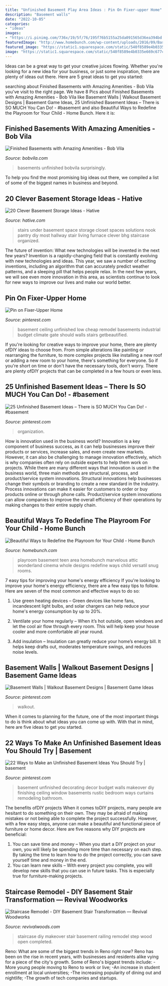 ```yaml
---
title: "Unfinished Basement Play Area Ideas : Pin On Fixer-upper Home"
description: "Basement walls"
date: "2022-10-05"
categories:
- "ideas"
images:
- "https://i.pinimg.com/736x/19/5f/76/195f76b5155a25da091565d36ea394bd.jpg"
featuredImage: "http://www.homebunch.com/wp-content/uploads/2016/09/Basement-media-room-playroom.-Versatil-basement-area-with-media-room-and-playroom.-Basement-media-room-playroom-Basement-mediaroom-playroom-Moore-Audio-Design.jpg"
featured_image: "https://static1.squarespace.com/static/540f8589e4b0335e669c677c/t/596512f3a5790a9cea85760b/1499797456597/DIY+Staircase+Makeover"
image: "https://static1.squarespace.com/static/540f8589e4b0335e669c677c/t/596512f3a5790a9cea85760b/1499797456597/DIY+Staircase+Makeover"
---
```



Ideas can be a great way to get your creative juices flowing. Whether you're looking for a new idea for your business, or just some inspiration, there are plenty of ideas out there. Here are 5 great ideas to get you started: 

	

		
searching about Finished Basements with Amazing Amenities - Bob Vila you've visit to the right page. We have 8 Pics about Finished Basements with Amazing Amenities - Bob Vila like Basement Walls | Walkout Basement Designs | Basement Game Ideas, 25 Unfinished Basement Ideas – There is SO MUCH You Can Do! - #basement and also Beautiful Ways to Redefine the Playroom for Your Child - Home Bunch. Here it is:
		
    
## Finished Basements With Amazing Amenities - Bob Vila

<img loading=lazy src="https://empire-s3-production.bobvila.com/slides/30275/original/slide_3.jpg?1550174375" onerror="this.onerror=null;this.src='https://tse4.mm.bing.net/th?id=OIP.THv86vddRB2v2-q7NziRNQHaFX&amp;pid=15.1';" alt="Finished Basements with Amazing Amenities - Bob Vila">

_Source: bobvila.com_

>basements unfinished bobvila surprisingly. 

	

To help you find the most promising big ideas out there, we compiled a list of some of the biggest names in business and beyond.

    
## 20 Clever Basement Storage Ideas - Hative

<img loading=lazy src="https://hative.com/wp-content/uploads/2014/05/basement-storage-ideas/17-closet-under-stairs.jpg" onerror="this.onerror=null;this.src='https://tse1.mm.bing.net/th?id=OIP.iIoh6amHePg0P-rBL1XN7gHaJ4&amp;pid=15.1';" alt="20 Clever Basement Storage Ideas - Hative">

_Source: hative.com_

>stairs under basement space storage closet spaces solutions nook pantry diy most hallway stair living furnace clever bhg staircase organized. 

	

The future of invention: What new technologies will be invented in the next few years?
Invention is a rapidly-changing field that is constantly evolving with new technologies and ideas. This year, we saw a number of exciting inventions, including an algorithm that can accurately predict weather patterns, and a sleeping pill that helps people relax. In the next few years, we will see even more innovation in this area, as scientists continue to look for new ways to improve our lives and make our world better.

    
## Pin On Fixer-Upper Home

<img loading=lazy src="https://i.pinimg.com/736x/06/21/a8/0621a830c7963022c7236770a96bee6d.jpg" onerror="this.onerror=null;this.src='https://tse1.mm.bing.net/th?id=OIP.k8oVU3yMCcjl8YirTZa0owHaFj&amp;pid=15.1';" alt="Pin on Fixer-Upper Home">

_Source: pinterest.com_

>basement ceiling unfinished low cheap remodel basements industrial budget climate gate should walls stairs getbeautified. 

	

If you're looking for creative ways to improve your home, there are plenty ofDIY ideas to choose from. From simple alterations like painting or rearranging the furniture, to more complex projects like installing a new roof or adding a new room to your home, there's something for everyone. So if you're short on time or don't have the necessary tools, don't worry. There are plenty ofDIY projects that can be completed in a few hours or even less.

    
## 25 Unfinished Basement Ideas – There Is SO MUCH You Can Do! - #basement

<img loading=lazy src="https://i.pinimg.com/736x/19/5f/76/195f76b5155a25da091565d36ea394bd.jpg" onerror="this.onerror=null;this.src='https://tse3.mm.bing.net/th?id=OIP.EoOG5WhO-9if0_2-uRzW6wHaJ4&amp;pid=15.1';" alt="25 Unfinished Basement Ideas – There is SO MUCH You Can Do! - #basement">

_Source: pinterest.com_

>organization. 

	

How is innovation used in the business world?
Innovation is a key component of business success, as it can help businesses improve their products or services, increase sales, and even create new markets. However, it can also be challenging to manage innovation effectively, which is why companies often rely on outside experts to help them work on projects. 
While there are many different ways that innovation is used in the business world, three main methods are structural, process, and product/service system innovations. Structural innovations help businesses change their symbols or branding to create a new standard in the industry. Process innovations can make it easier for customers to order or buy products online or through phone calls. Product/service system innovations can allow companies to improve the overall efficiency of their operations by making changes to their entire supply chain.

    
## Beautiful Ways To Redefine The Playroom For Your Child - Home Bunch

<img loading=lazy src="http://www.homebunch.com/wp-content/uploads/2016/09/Basement-media-room-playroom.-Versatil-basement-area-with-media-room-and-playroom.-Basement-media-room-playroom-Basement-mediaroom-playroom-Moore-Audio-Design.jpg" onerror="this.onerror=null;this.src='https://tse1.mm.bing.net/th?id=OIP.ckXX7gSjaqqqgYuPGH68WQHaJ5&amp;pid=15.1';" alt="Beautiful Ways to Redefine the Playroom for Your Child - Home Bunch">

_Source: homebunch.com_

>playroom basement teen area homebunch marvelous attic wonderland cinema whole designs redefine ways child versatil snug rooms. 

	

7 easy tips for improving your home's energy efficiency
If you're looking to improve your home's energy efficiency, there are a few easy tips to follow. Here are seven of the most common and effective ways to do so:
1) Use green heating devices – Green devices like home fans, incandescent light bulbs, and solar chargers can help reduce your home's energy consumption by up to 20%.

2) Ventilate your home regularly – When it’s hot outside, open windows and let the cool air flow through every room. This will help keep your house cooler and more comfortable all year round.

3) Add insulation – Insulation can greatly reduce your home’s energy bill. It helps keep drafts out, moderates temperature swings, and reduces noise levels.

    
## Basement Walls | Walkout Basement Designs | Basement Game Ideas

<img loading=lazy src="https://i.pinimg.com/736x/c5/91/17/c59117b71645e395f2508ff487463d16.jpg" onerror="this.onerror=null;this.src='https://tse2.mm.bing.net/th?id=OIP.euNQnytyZNxolDb9q_MJ7AHaJ4&amp;pid=15.1';" alt="Basement Walls | Walkout Basement Designs | Basement Game Ideas">

_Source: pinterest.com_

>walkout. 

	

When it comes to planning for the future, one of the most important things to do is think about what ideas you can come up with. With that in mind, here are five ideas to get you started. 

    
## 22 Ways To Make An Unfinished Basement Ideas You Should Try | Basement

<img loading=lazy src="https://i.pinimg.com/736x/98/40/33/9840336424d3a6c9eecbaab90e77f8db--unfinished-basement-decorating-basement-decorating-ideas.jpg?b=t" onerror="this.onerror=null;this.src='https://tse2.mm.bing.net/th?id=OIP.3RZla4nr4t3nueqS4tQergHaE6&amp;pid=15.1';" alt="22 Ways to Make an Unfinished Basement Ideas You Should Try | basement">

_Source: pinterest.com_

>basement unfinished decorating decor budget walls makeover diy finishing ceiling window basements rustic bedroom ways curtains remodeling bathroom. 

	

The benefits ofDIY projects
When it comes toDIY projects, many people are hesitant to do something on their own. They may be afraid of making mistakes or not being able to complete the project successfully. However, with a few easy steps, anyone can make a beautiful and functional piece of furniture or home decor. Here are five reasons why DIY projects are beneficial: 
1. You can save time and money – When you start a DIY project on your own, you will likely be spending more time than necessary on each step. By taking the time to learn how to do the project correctly, you can save yourself time and money in the end. 
2. You can learn new skills – With every project you complete, you will develop new skills that you can use in future tasks. This is especially true for furniture-making projects.

    
## Staircase Remodel - DIY Basement Stair Transformation — Revival Woodworks

<img loading=lazy src="https://static1.squarespace.com/static/540f8589e4b0335e669c677c/t/596512f3a5790a9cea85760b/1499797456597/DIY+Staircase+Makeover" onerror="this.onerror=null;this.src='https://tse2.mm.bing.net/th?id=OIP.VIr8uM15q4Jd3bN5197J4AHaJ3&amp;pid=15.1';" alt="Staircase Remodel - DIY Basement Stair Transformation — Revival Woodworks">

_Source: revivalwoods.com_

>staircase diy makeover stair basement railing remodel step wood open completed. 

	

Reno: What are some of the biggest trends in Reno right now?
Reno has been on the rise in recent years, with businesses and residents alike vying for a piece of the city's growth. Some of Reno's biggest trends include: 
 -More young people moving to Reno to work or live; 
-An increase in student enrollment at local universities; 
-The increasing popularity of dining out and nightlife; 
-The growth of tech companies and startups.

